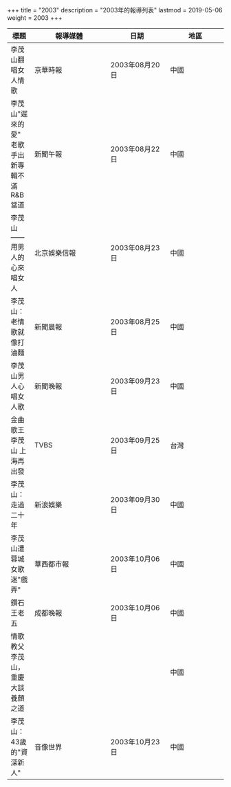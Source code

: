 +++
title = "2003"
description = "2003年的報導列表"
lastmod = 2019-05-06
weight = 2003
+++

<style>
table th:nth-of-type(2) {
	width: 200px;
}
table th:nth-of-type(3), th:nth-of-type(4) {
	width: 150px;
}
</style>

標題  | 報導媒體  | 日期 | 地區
--------------|-------|------|------ 
李茂山翻唱女人情歌   | 京華時報 | 2003年08月20日 |  中國
李茂山"遲來的愛" 老歌手出新專輯不滿R&B當道   | 新聞午報 | 2003年08月22日 |  中國
李茂山——用男人的心來唱女人   | 北京娛樂信報 | 2003年08月23日 |  中國
李茂山：老情歌就像打滷麵   | 新聞晨報 | 2003年08月25日 |  中國
李茂山男人心唱女人歌   | 新聞晚報 | 2003年09月23日 |  中國
金曲歌王李茂山 上海再出發   | TVBS | 2003年09月25日 |  台灣
李茂山：走過二十年   | 新浪娛樂 | 2003年09月30日 |  中國
李茂山遭蓉城女歌迷"戲弄"   | 華西都市報 | 2003年10月06日 |  中國
鑽石王老五   | 成都晚報 | 2003年10月06日 |  中國
情歌教父李茂山，重慶大談養顏之道   |  |  |  中國
李茂山：43歲的"資深新人"   | 音像世界 | 2003年10月23日 |  中國